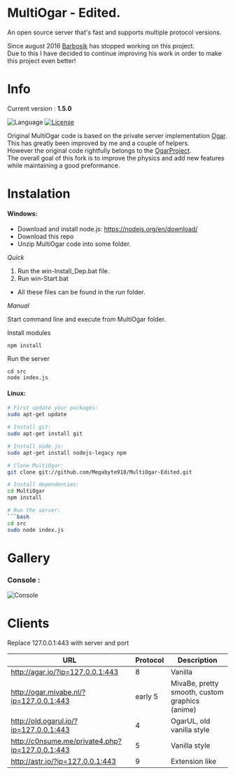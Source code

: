 # MultiOgar - Edited.

An open source server that's fast and supports multiple protocol versions.

Since august 2016 [Barbosik](https://github.com/Barbosik) has stopped working on this project. 
<br>Due to this I have decided to continue improving his work in order to make this project even better!



# Info 

Current version : **1.5.0**

![Language](https://img.shields.io/badge/language-node.js-yellow.svg)
[![License](https://img.shields.io/badge/license-APACHE2-blue.svg)](https://github.com/Barbosik/OgarMulti/blob/master/LICENSE.md)


Original MultiOgar code is based on the private server implementation [Ogar](https://github.com/OgarProject/Ogar).
<br>This has greatly been improved by me and a couple of helpers.
<br>However the original code rightfully belongs to the [OgarProject](https://github.com/OgarProject).
<br>The overall goal of this fork is to improve the physics and add new features while maintaining a good preformance.

# Instalation
#### Windows:
* Download and install node.js: https://nodejs.org/en/download/ 
* Download this repo
* Unzip MultiOgar code into some folder.

*Quick*

1. Run the win-Install_Dep.bat file.
2. Run win-Start.bat
* All these files can be found in the *run* folder.


*Manual*

Start command line and execute from MultiOgar folder.

Install modules

```batch
npm install
```

Run the server

```
cd src
node index.js
```

#### Linux:
```bash
# First update your packages:
sudo apt-get update

# Install git:
sudo apt-get install git

# Install node.js:
sudo apt-get install nodejs-legacy npm

# Clone MultiOgar:
git clone git://github.com/Megabyte918/MultiOgar-Edited.git

# Install dependencies:
cd MultiOgar
npm install

# Run the server:
```bash
cd src
sudo node index.js
```


# Gallery

### Console :

![Console](http://i.imgur.com/bS5ToRD.png)

# Clients

Replace 127.0.0.1:443 with server and port 

URL | Protocol | Description
--- | --- | ---
http://agar.io/?ip=127.0.0.1:443 | 8 | Vanilla
http://ogar.mivabe.nl/?ip=127.0.0.1:443 | early 5 | MivaBe, pretty smooth, custom graphics (anime)
http://old.ogarul.io/?ip=127.0.0.1:443 | 4 | OgarUL, old vanilla style
http://c0nsume.me/private4.php?ip=127.0.0.1:443 | 5 | Vanilla style
http://astr.io/?ip=127.0.0.1:443 | 9 | Extension like


